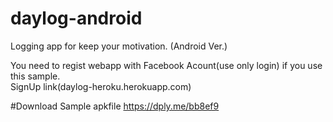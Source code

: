 daylog-android
==============

Logging app for keep your motivation. (Android Ver.)

You need to regist webapp with Facebook Acount(use only login) if you use this sample.  
SignUp link(daylog-heroku.herokuapp.com)

#Download Sample apkfile
https://dply.me/bb8ef9

